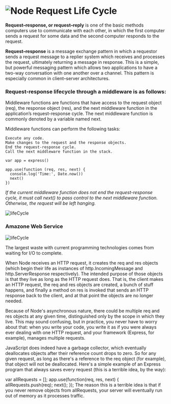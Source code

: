  #  ![Node](https://heroku-elements.s3.amazonaws.com/buttons/uploaded_logos/000/002/550/icon/nodejs.png?1476395955) Request Life Cycle

**Request–response, or request–reply** is one of the basic methods computers use to communicate with each other, in which the first computer sends a request for some data and the second computer responds to the request.

**Request–response** is a message exchange pattern in which a requestor sends a request message to a replier system which receives and processes the request, ultimately returning a message in response. This is a simple, but powerful messaging pattern which allows two applications to have a two-way conversation with one another over a channel. This pattern is especially common in client–server architectures.

### Request-response lifecycle through a middleware is as follows:
Middleware functions are functions that have access to the request object (req), the response object (res), and the next middleware function in the application’s request-response cycle. The next middleware function is commonly denoted by a variable named next.

Middleware functions can perform the following tasks:

    Execute any code.
    Make changes to the request and the response objects.
    End the request-response cycle.
    Call the next middleware function in the stack.
    
```    
var app = express()

app.use(function (req, res, next) {
  console.log('Time:', Date.now())
  next()
})
```


*If the current middleware function does not end the request-response cycle, it must call next() to pass control to the next middleware function. Otherwise, the request will be left hanging.*
    

![lifeCycle](https://vietcanho.files.wordpress.com/2016/06/middleware.png?w=1462)



### Amazone Web Service
![lifeCycle](https://image.slidesharecdn.com/5-160503081810/95/javascript-nodejs-development-on-amazon-web-services-33-638.jpg?cb=1462263535)



The largest waste with current programming technologies comes from waiting for I/O to complete. 

When Node receives an HTTP request, it creates the req and res objects (which begin their life as instances of http.IncomingMessage and http.ServerResponse respectively). The intended purpose of those objects is that they live as long as the HTTP request does. That is, the client makes an HTTP request, the req and res objects are created, a bunch of stuff happens, and finally a method on res is invoked that sends an HTTP response back to the client, and at that point the objects are no longer needed.

Because of Node's asynchronous nature, there could be multiple req and res objects at any given time, distinguished only by the scope in which they live. This may sound confusing, but in practice, you never have to worry about that: when you write your code, you write it as if you were always ever dealing with one HTTP request, and your framework (Express, for example), manages multiple requests.

JavaScript does indeed have a garbage collector, which eventually deallocates objects after their reference count drops to zero. So for any given request, as long as there's a reference to the req object (for example), that object will not be deallocated. Here's a simple example of an Express program that always saves every request (this is a terrible idea, by the way):

var allRequests = [];
app.use(function(req, res, next) {
    allRequests.push(req);
    next();
});
The reason this is a terrible idea is that if you never remove objects from allRequests, your server will eventually run out of memory as it processes traffic.



